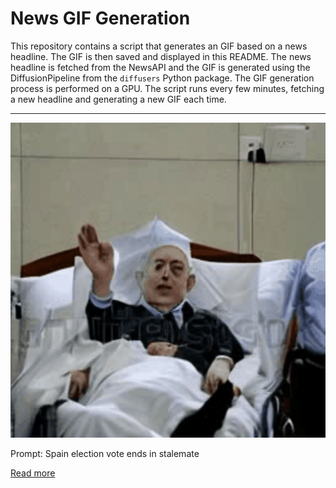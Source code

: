 # News GIF Generation
This repository contains a script that generates an GIF based on a news headline. The GIF is then saved and displayed in this README.
The news headline is fetched from the NewsAPI and the GIF is generated using the DiffusionPipeline from the `diffusers` Python package. The GIF generation process is performed on a GPU.
The script runs every few minutes, fetching a new headline and generating a new GIF each time.

---

![Generated GIF](output.gif?raw=true&v=1690279705)

Prompt: Spain election vote ends in stalemate

[Read more](https://www.usatoday.com/story/news/world/2023/07/24/spain-election-vote/70454861007/)